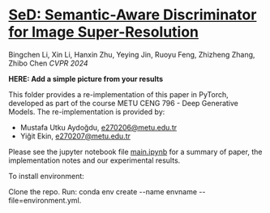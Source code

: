 # [SeD: Semantic-Aware Discriminator for Image Super-Resolution](https://arxiv.org/pdf/2402.19387)

Bingchen Li, Xin Li, Hanxin Zhu, Yeying Jin, Ruoyu Feng, Zhizheng Zhang, Zhibo Chen
*CVPR 2024*

**HERE: Add a simple picture from your results**

This folder provides a re-implementation of this paper in PyTorch, developed as part of the course METU CENG 796 - Deep Generative Models. The re-implementation is provided by:
* Mustafa Utku Aydoğdu, e270206@metu.edu.tr 
* Yiğit Ekin, e270207@metu.edu.tr

Please see the jupyter notebook file [main.ipynb](main.ipynb) for a summary of paper, the implementation notes and our experimental results.

To install environment:

Clone the repo.
Run: conda env create --name envname --file=environment.yml.
